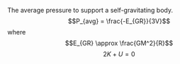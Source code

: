 The average pressure to support a self-gravitating body.
$$P_{avg} = \frac{-E_{GR}}{3V}$$ where $$E_{GR} \approx \frac{GM^2}{R}$$
$$2K + U = 0$$
